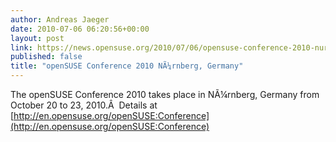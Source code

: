 ```yaml
---
author: Andreas Jaeger
date: 2010-07-06 06:20:56+00:00
layout: post
link: https://news.opensuse.org/2010/07/06/opensuse-conference-2010-nurnberg-germany/
published: false
title: "openSUSE Conference 2010 NÃ¼rnberg, Germany"
---
```

The openSUSE Conference 2010 takes place in NÃ¼rnberg, Germany from October 20 to 23, 2010.Â  Details at [http://en.opensuse.org/openSUSE:Conference](http://en.opensuse.org/openSUSE:Conference)		
